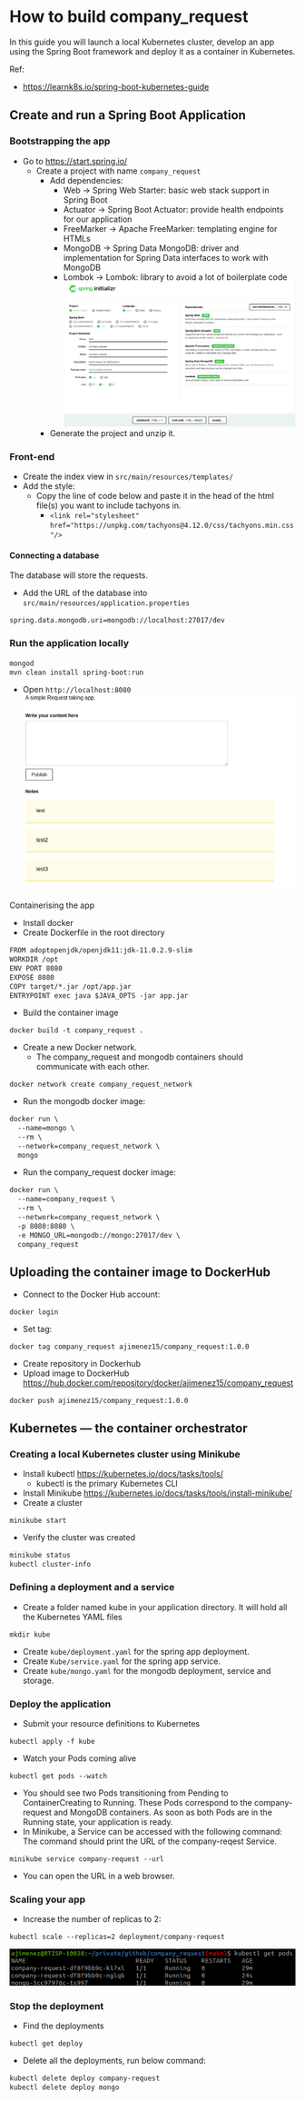 # How to build company_request

In this guide you will launch a local Kubernetes cluster, develop an app using the Spring Boot framework and deploy it
as a container in Kubernetes.

Ref:
- https://learnk8s.io/spring-boot-kubernetes-guide

## Create and run a Spring Boot Application

### Bootstrapping the app
- Go to https://start.spring.io/
  - Create a project with name `company_request`
    - Add dependencies:
      - Web -> Spring Web Starter: basic web stack support in Spring Boot
      - Actuator -> Spring Boot Actuator: provide health endpoints for our application
      - FreeMarker -> Apache FreeMarker: templating engine for HTMLs
      - MongoDB -> Spring Data MongoDB: driver and implementation for Spring Data interfaces to work with MongoDB
      - Lombok -> Lombok: library to avoid a lot of boilerplate code
    ![img.png](img/spring_initializr.png)
    - Generate the project and unzip it.

### Front-end
- Create the index view in `src/main/resources/templates/`
- Add the style:
  - Copy the line of code below and paste it in the head of the html file(s) you want to include tachyons in.
    - `<link rel="stylesheet" href="https://unpkg.com/tachyons@4.12.0/css/tachyons.min.css"/>`

#### Connecting a database
The database will store the requests.

- Add the URL of the database into `src/main/resources/application.properties`
```
spring.data.mongodb.uri=mongodb://localhost:27017/dev
```

### Run the application locally
```shell
mongod
mvn clean install spring-boot:run
```
- Open `http://localhost:8080`
![img.png](img/web_view.png)

Containerising the app
- Install docker
- Create Dockerfile in the root directory
```shell
FROM adoptopenjdk/openjdk11:jdk-11.0.2.9-slim
WORKDIR /opt
ENV PORT 8080
EXPOSE 8080
COPY target/*.jar /opt/app.jar
ENTRYPOINT exec java $JAVA_OPTS -jar app.jar
```
- Build the container image
```shell
docker build -t company_request .
```
- Create a new Docker network.
  - The company_request and mongodb containers should communicate with each other.
```shell
docker network create company_request_network
```
- Run the mongodb docker image:
```shell
docker run \
  --name=mongo \
  --rm \
  --network=company_request_network \
  mongo
```
- Run the company_request docker image:
```shell
docker run \
  --name=company_request \
  --rm \
  --network=company_request_network \
  -p 8080:8080 \
  -e MONGO_URL=mongodb://mongo:27017/dev \
  company_request
```

## Uploading the container image to DockerHub
- Connect to the Docker Hub account:
```shell
docker login
```
- Set tag:
```shell
docker tag company_request ajimenez15/company_request:1.0.0
```
- Create repository in Dockerhub
- Upload image to DockerHub https://hub.docker.com/repository/docker/ajimenez15/company_request
```shell
docker push ajimenez15/company_request:1.0.0
```

## Kubernetes — the container orchestrator

### Creating a local Kubernetes cluster using Minikube
- Install kubectl https://kubernetes.io/docs/tasks/tools/
  - kubectl is the primary Kubernetes CLI
- Install Minikube https://kubernetes.io/docs/tasks/tools/install-minikube/
- Create a cluster
```shell
minikube start
```
- Verify the cluster was created
```shell
minikube status
kubectl cluster-info
```

### Defining a deployment and a service
- Create a folder named kube in your application directory. It will hold all the Kubernetes YAML files
```shell
mkdir kube
```
- Create `kube/deployment.yaml` for the spring app deployment.
- Create `Kube/service.yaml` for the spring app service.
- Create `kube/mongo.yaml` for the mongodb deployment, service and storage.

### Deploy the application
- Submit your resource definitions to Kubernetes
```shell
kubectl apply -f kube
```
- Watch your Pods coming alive
```shell
kubectl get pods --watch
```
- You should see two Pods transitioning from Pending to ContainerCreating to Running.
These Pods correspond to the company-request and MongoDB containers.
As soon as both Pods are in the Running state, your application is ready.
- In Minikube, a Service can be accessed with the following command:
The command should print the URL of the company-reqest Service.
```shell
minikube service company-request --url
```
- You can open the URL in a web browser.

### Scaling your app
- Increase the number of replicas to 2:
```shell
kubectl scale --replicas=2 deployment/company-request
```
![img.png](img/pods.png)

### Stop the deployment
- Find the deployments
```shell
kubectl get deploy
```
- Delete all the deployments, run below command:
```shell
kubectl delete deploy company-request
kubectl delete deploy mongo
```
